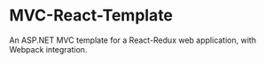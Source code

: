 # MVC-React-Template

An ASP.NET MVC template for a React-Redux web application, with Webpack integration.
